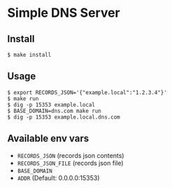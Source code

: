 # Simple DNS Server

## Install
```shell
$ make install
```

## Usage
```shell
$ export RECORDS_JSON='{"example.local":"1.2.3.4"}'
$ make run
$ dig -p 15353 example.local
$ BASE_DOMAIN=dns.com make run
$ dig -p 15353 example.local.dns.com
```

## Available env vars
- `RECORDS_JSON` (records json contents)
- `RECORDS_JSON_FILE` (records json file)
- `BASE_DOMAIN`
- `ADDR` (Default: 0.0.0.0:15353)